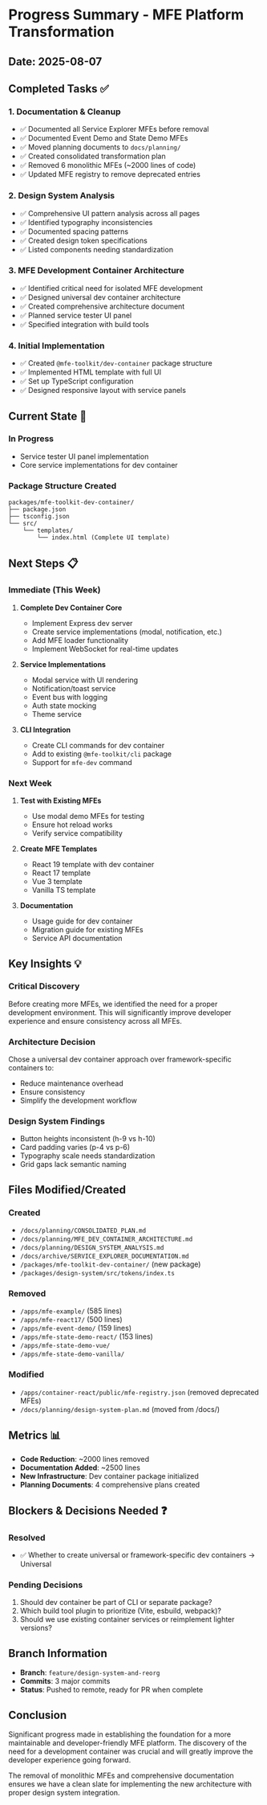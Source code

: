 # Progress Summary - MFE Platform Transformation

## Date: 2025-08-07

## Completed Tasks ✅

### 1. Documentation & Cleanup
- ✅ Documented all Service Explorer MFEs before removal
- ✅ Documented Event Demo and State Demo MFEs
- ✅ Moved planning documents to `docs/planning/`
- ✅ Created consolidated transformation plan
- ✅ Removed 6 monolithic MFEs (~2000 lines of code)
- ✅ Updated MFE registry to remove deprecated entries

### 2. Design System Analysis
- ✅ Comprehensive UI pattern analysis across all pages
- ✅ Identified typography inconsistencies
- ✅ Documented spacing patterns
- ✅ Created design token specifications
- ✅ Listed components needing standardization

### 3. MFE Development Container Architecture
- ✅ Identified critical need for isolated MFE development
- ✅ Designed universal dev container architecture
- ✅ Created comprehensive architecture document
- ✅ Planned service tester UI panel
- ✅ Specified integration with build tools

### 4. Initial Implementation
- ✅ Created `@mfe-toolkit/dev-container` package structure
- ✅ Implemented HTML template with full UI
- ✅ Set up TypeScript configuration
- ✅ Designed responsive layout with service panels

## Current State 🚧

### In Progress
- Service tester UI panel implementation
- Core service implementations for dev container

### Package Structure Created
```
packages/mfe-toolkit-dev-container/
├── package.json
├── tsconfig.json
└── src/
    └── templates/
        └── index.html (Complete UI template)
```

## Next Steps 📋

### Immediate (This Week)
1. **Complete Dev Container Core**
   - Implement Express dev server
   - Create service implementations (modal, notification, etc.)
   - Add MFE loader functionality
   - Implement WebSocket for real-time updates

2. **Service Implementations**
   - Modal service with UI rendering
   - Notification/toast service
   - Event bus with logging
   - Auth state mocking
   - Theme service

3. **CLI Integration**
   - Create CLI commands for dev container
   - Add to existing `@mfe-toolkit/cli` package
   - Support for `mfe-dev` command

### Next Week
1. **Test with Existing MFEs**
   - Use modal demo MFEs for testing
   - Ensure hot reload works
   - Verify service compatibility

2. **Create MFE Templates**
   - React 19 template with dev container
   - React 17 template
   - Vue 3 template
   - Vanilla TS template

3. **Documentation**
   - Usage guide for dev container
   - Migration guide for existing MFEs
   - Service API documentation

## Key Insights 💡

### Critical Discovery
Before creating more MFEs, we identified the need for a proper development environment. This will significantly improve developer experience and ensure consistency across all MFEs.

### Architecture Decision
Chose a universal dev container approach over framework-specific containers to:
- Reduce maintenance overhead
- Ensure consistency
- Simplify the development workflow

### Design System Findings
- Button heights inconsistent (h-9 vs h-10)
- Card padding varies (p-4 vs p-6)
- Typography scale needs standardization
- Grid gaps lack semantic naming

## Files Modified/Created

### Created
- `/docs/planning/CONSOLIDATED_PLAN.md`
- `/docs/planning/MFE_DEV_CONTAINER_ARCHITECTURE.md`
- `/docs/planning/DESIGN_SYSTEM_ANALYSIS.md`
- `/docs/archive/SERVICE_EXPLORER_DOCUMENTATION.md`
- `/packages/mfe-toolkit-dev-container/` (new package)
- `/packages/design-system/src/tokens/index.ts`

### Removed
- `/apps/mfe-example/` (585 lines)
- `/apps/mfe-react17/` (500 lines)
- `/apps/mfe-event-demo/` (159 lines)
- `/apps/mfe-state-demo-react/` (153 lines)
- `/apps/mfe-state-demo-vue/`
- `/apps/mfe-state-demo-vanilla/`

### Modified
- `/apps/container-react/public/mfe-registry.json` (removed deprecated MFEs)
- `/docs/planning/design-system-plan.md` (moved from /docs/)

## Metrics 📊

- **Code Reduction**: ~2000 lines removed
- **Documentation Added**: ~2500 lines
- **New Infrastructure**: Dev container package initialized
- **Planning Documents**: 4 comprehensive plans created

## Blockers & Decisions Needed ❓

### Resolved
- ✅ Whether to create universal or framework-specific dev containers → Universal

### Pending Decisions
1. Should dev container be part of CLI or separate package?
2. Which build tool plugin to prioritize (Vite, esbuild, webpack)?
3. Should we use existing container services or reimplement lighter versions?

## Branch Information

- **Branch**: `feature/design-system-and-reorg`
- **Commits**: 3 major commits
- **Status**: Pushed to remote, ready for PR when complete

## Conclusion

Significant progress made in establishing the foundation for a more maintainable and developer-friendly MFE platform. The discovery of the need for a development container was crucial and will greatly improve the developer experience going forward.

The removal of monolithic MFEs and comprehensive documentation ensures we have a clean slate for implementing the new architecture with proper design system integration.